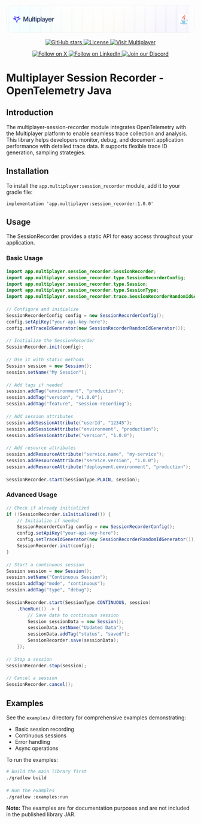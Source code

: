 ![Description](.github/header-java.png)

<div align="center">
<a href="https://github.com/multiplayer-app/multiplayer-session-recorder-java">
  <img src="https://img.shields.io/github/stars/multiplayer-app/multiplayer-session-recorder-java.svg?style=social&label=Star&maxAge=2592000" alt="GitHub stars">
</a>
  <a href="https://github.com/multiplayer-app/multiplayer-session-recorder-java/blob/main/LICENSE">
    <img src="https://img.shields.io/github/license/multiplayer-app/multiplayer-session-recorder-java" alt="License">
  </a>
  <a href="https://multiplayer.app">
    <img src="https://img.shields.io/badge/Visit-multiplayer.app-blue" alt="Visit Multiplayer">
  </a>
  
</div>
<div>
  <p align="center">
    <a href="https://x.com/trymultiplayer">
      <img src="https://img.shields.io/badge/Follow%20on%20X-000000?style=for-the-badge&logo=x&logoColor=white" alt="Follow on X" />
    </a>
    <a href="https://www.linkedin.com/company/multiplayer-app/">
      <img src="https://img.shields.io/badge/Follow%20on%20LinkedIn-0077B5?style=for-the-badge&logo=linkedin&logoColor=white" alt="Follow on LinkedIn" />
    </a>
    <a href="https://discord.com/invite/q9K3mDzfrx">
      <img src="https://img.shields.io/badge/Join%20our%20Discord-5865F2?style=for-the-badge&logo=discord&logoColor=white" alt="Join our Discord" />
    </a>
  </p>
</div>

# Multiplayer Session Recorder - OpenTelemetry Java

## Introduction

The multiplayer-session-recorder module integrates OpenTelemetry with the Multiplayer platform to enable seamless trace collection and analysis. This library helps developers monitor, debug, and document application performance with detailed trace data. It supports flexible trace ID generation, sampling strategies.

## Installation

To install the `app.multiplayer:session_recorder` module, add it to your gradle file:

```
implementation 'app.multiplayer:session_recorder:1.0.0'
```

## Usage

The SessionRecorder provides a static API for easy access throughout your application.

### Basic Usage

```java
import app.multiplayer.session_recorder.SessionRecorder;
import app.multiplayer.session_recorder.type.SessionRecorderConfig;
import app.multiplayer.session_recorder.type.Session;
import app.multiplayer.session_recorder.type.SessionType;
import app.multiplayer.session_recorder.trace.SessionRecorderRandomIdGenerator;

// Configure and initialize
SessionRecorderConfig config = new SessionRecorderConfig();
config.setApiKey("your-api-key-here");
config.setTraceIdGenerator(new SessionRecorderRandomIdGenerator());

// Initialize the SessionRecorder
SessionRecorder.init(config);

// Use it with static methods
Session session = new Session();
session.setName("My Session");

// Add tags if needed
session.addTag("environment", "production");
session.addTag("version", "v1.0.0");
session.addTag("feature", "session-recording");

// Add session attributes
session.addSessionAttribute("userId", "12345");
session.addSessionAttribute("environment", "production");
session.addSessionAttribute("version", "1.0.0");

// Add resource attributes
session.addResourceAttribute("service.name", "my-service");
session.addResourceAttribute("service.version", "1.0.0");
session.addResourceAttribute("deployment.environment", "production");

SessionRecorder.start(SessionType.PLAIN, session);
```

### Advanced Usage

```java
// Check if already initialized
if (!SessionRecorder.isInitialized()) {
    // Initialize if needed
    SessionRecorderConfig config = new SessionRecorderConfig();
    config.setApiKey("your-api-key-here");
    config.setTraceIdGenerator(new SessionRecorderRandomIdGenerator());
    SessionRecorder.init(config);
}

// Start a continuous session
Session session = new Session();
session.setName("Continuous Session");
session.addTag("mode", "continuous");
session.addTag("type", "debug");

SessionRecorder.start(SessionType.CONTINUOUS, session)
    .thenRun(() -> {
        // Save data to continuous session
        Session sessionData = new Session();
        sessionData.setName("Updated Data");
        sessionData.addTag("status", "saved");
        SessionRecorder.save(sessionData);
    });

// Stop a session
SessionRecorder.stop(session);

// Cancel a session
SessionRecorder.cancel();
```

## Examples

See the `examples/` directory for comprehensive examples demonstrating:

- Basic session recording
- Continuous sessions
- Error handling
- Async operations

To run the examples:

```bash
# Build the main library first
./gradlew build

# Run the examples
./gradlew :examples:run
```

**Note:** The examples are for documentation purposes and are not included in the published library JAR.
